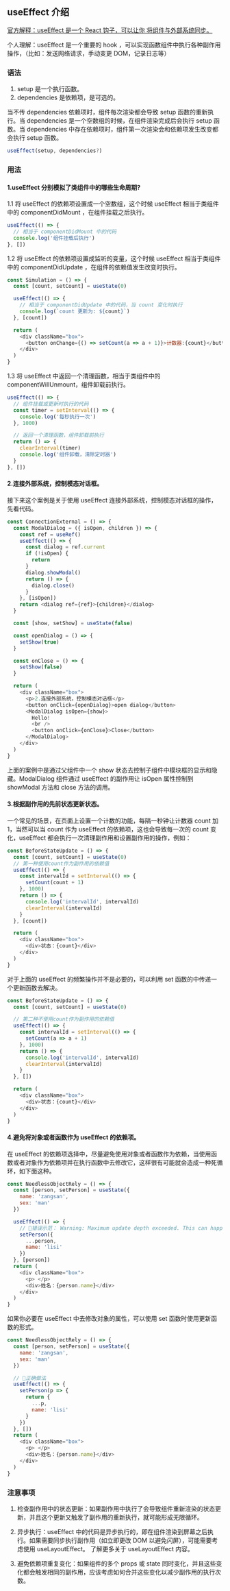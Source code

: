## useEffect 介绍

[官方解释：useEffect 是一个 React 钩子，可以让你 将组件与外部系统同步。](https://react.nodejs.cn/reference/react/useEffect)

个人理解：useEffect 是一个重要的 hook ，可以实现函数组件中执行各种副作用操作，（比如：发送网络请求，手动变更 DOM，记录日志等）

### 语法

1. setup 是一个执行函数。
2. dependencies 是依赖项，是可选的。

当不传 dependencies 依赖项时，组件每次渲染都会导致 setup 函数的重新执行。当 dependencies 是一个空数组的时候，在组件渲染完成后会执行 setup 函数。当 dependencies 中存在依赖项时，组件第一次渲染会和依赖项发生改变都会执行 setup 函数。

```js
useEffect(setup, dependencies?)
```

### 用法

#### 1.useEffect 分别模拟了类组件中的哪些生命周期?

1.1 将 useEffect 的依赖项设置成一个空数组，这个时候 useEffect 相当于类组件中的 componentDidMount ，在组件挂载之后执行。

```js
useEffect(() => {
  // 相当于 componentDidMount 中的代码
  console.log('组件挂载后执行')
}, [])
```

1.2 将 useEffect 的依赖项设置成监听的变量，这个时候 useEffect 相当于类组件中的 componentDidUpdate ，在组件的依赖值发生改变时执行。

```js
const Simulation = () => {
  const [count, setCount] = useState(0)

  useEffect(() => {
    // 相当于 componentDidUpdate 中的代码，当 count 变化时执行
    console.log(`count 更新为: ${count}`)
  }, [count])

  return (
    <div className="box">
      <button onChange={() => setCount(a => a + 1)}>计数器:{count}</button>
    </div>
  )
}
```

1.3 将 useEffect 中返回一个清理函数，相当于类组件中的 componentWillUnmount，组件卸载前执行。

```js
useEffect(() => {
  // 组件挂载或更新时执行的代码
  const timer = setInterval(() => {
    console.log('每秒执行一次')
  }, 1000)

  // 返回一个清理函数，组件卸载前执行
  return () => {
    clearInterval(timer)
    console.log('组件卸载，清除定时器')
  }
}, [])
```

#### 2.连接外部系统，控制模态对话框。

接下来这个案例是关于使用 useEffect 连接外部系统，控制模态对话框的操作，先看代码。

```js
const ConnectionExternal = () => {
  const ModalDialog = ({ isOpen, children }) => {
    const ref = useRef()
    useEffect(() => {
      const dialog = ref.current
      if (!isOpen) {
        return
      }
      dialog.showModal()
      return () => {
        dialog.close()
      }
    }, [isOpen])
    return <dialog ref={ref}>{children}</dialog>
  }

  const [show, setShow] = useState(false)

  const openDialog = () => {
    setShow(true)
  }

  const onClose = () => {
    setShow(false)
  }

  return (
    <div className="box">
      <p>2.连接外部系统，控制模态对话框</p>
      <button onClick={openDialog}>open dialog</button>
      <ModalDialog isOpen={show}>
        Hello!
        <br />
        <button onClick={onClose}>Close</button>
      </ModalDialog>
    </div>
  )
}
```

上面的案例中是通过父组件中一个 show 状态去控制子组件中模块框的显示和隐藏。ModalDialog 组件通过 useEffect 的副作用让 isOpen 属性控制到 showModal 方法和 close 方法的调用。

#### 3.根据副作用的先前状态更新状态。

一个常见的场景，在页面上设置一个计数的功能，每隔一秒钟让计数器 count 加 1，当然可以当 count 作为 useEffect 的依赖项，这也会导致每一次的 count 变化，useEffect 都会执行一次清理副作用和设置副作用的操作，例如：

```js
const BeforeStateUpdate = () => {
  const [count, setCount] = useState(0)
  // 第一种使用count作为副作用的依赖值
  useEffect(() => {
    const intervalId = setInterval(() => {
      setCount(count + 1)
    }, 1000)
    return () => {
      console.log('intervalId', intervalId)
      clearInterval(intervalId)
    }
  }, [count])

  return (
    <div className="box">
      <div>状态：{count}</div>
    </div>
  )
}
```

对于上面的 useEffect 的频繁操作并不是必要的，可以利用 set 函数的中传递一个更新函数去解决。

```js
const BeforeStateUpdate = () => {
  const [count, setCount] = useState(0)

  // 第二种不使用count作为副作用的依赖值
  useEffect(() => {
    const intervalId = setInterval(() => {
      setCount(a => a + 1)
    }, 1000)
    return () => {
      console.log('intervalId', intervalId)
      clearInterval(intervalId)
    }
  }, [])

  return (
    <div className="box">
      <div>状态：{count}</div>
    </div>
  )
}
```

#### 4.避免将对象或者函数作为 useEffect 的依赖项。

在 useEffect 的依赖项选择中，尽量避免使用对象或者函数作为依赖，当使用函数或者对象作为依赖项并在执行函数中去修改它，这样很有可能就会造成一种死循环，如下面这种。

```js
const NeedlessObjectRely = () => {
  const [person, setPerson] = useState({
    name: 'zangsan',
    sex: 'man'
  })

  useEffect(() => {
    // 🙅错误示范： Warning: Maximum update depth exceeded. This can happen when a component calls setState inside useEffect, but useEffect either doesn't have a dependency array, or one of the dependencies changes on every render.
    setPerson({
      ...person,
      name: 'lisi'
    })
  }, [person])
  return (
    <div className="box">
      <p> </p>
      <div>姓名：{person.name}</div>
    </div>
  )
}
```

如果你必要在 useEffect 中去修改对象的属性，可以使用 set 函数时使用更新函数的形式。

```js
const NeedlessObjectRely = () => {
  const [person, setPerson] = useState({
    name: 'zangsan',
    sex: 'man'
  })

  // 🙆正确做法
  useEffect(() => {
    setPerson(p => {
      return {
        ...p,
        name: 'lisi'
      }
    })
  }, [])
  return (
    <div className="box">
      <p> </p>
      <div>姓名：{person.name}</div>
    </div>
  )
}
```

### 注意事项

1. 检查副作用中的状态更新：如果副作用中执行了会导致组件重新渲染的状态更新，并且这个更新又触发了副作用的重新执行，就可能形成无限循环。

2. 异步执行：useEffect 中的代码是异步执行的，即在组件渲染到屏幕之后执行。如果需要同步执行副作用（如立即更改 DOM 以避免闪屏），可能需要考虑使用 useLayoutEffect。 了解更多关于 useLayoutEffect 内容。

3. 避免依赖项重复变化：如果组件的多个 props 或 state 同时变化，并且这些变化都会触发相同的副作用，应该考虑如何合并这些变化以减少副作用的执行次数。
